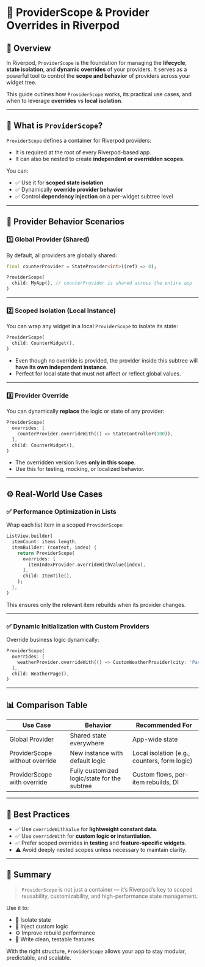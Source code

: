 # 🧭 ProviderScope & Provider Overrides in Riverpod

## 📌 Overview
In Riverpod, `ProviderScope` is the foundation for managing the **lifecycle**, **state isolation**, 
and **dynamic overrides** of your providers. It serves as a powerful tool to control 
the **scope and behavior** of providers across your widget tree.

This guide outlines how `ProviderScope` works, its practical use cases,
 and when to leverage **overrides** vs **local isolation**.

---

## 🔧 What is `ProviderScope`?

`ProviderScope` defines a container for Riverpod providers:
- It is required at the root of every Riverpod-based app.
- It can also be nested to create **independent or overridden scopes**.

You can:
- ✅ Use it for **scoped state isolation**
- ✅ Dynamically **override provider behavior**
- ✅ Control **dependency injection** on a per-widget subtree level

---

## 🔄 Provider Behavior Scenarios

### 1️⃣ **Global Provider (Shared)**

By default, all providers are globally shared:
```dart
final counterProvider = StateProvider<int>((ref) => 0);

ProviderScope(
  child: MyApp(), // counterProvider is shared across the entire app
)
```

---

### 2️⃣ **Scoped Isolation (Local Instance)**

You can wrap any widget in a local `ProviderScope` to isolate its state:
```dart
ProviderScope(
  child: CounterWidget(),
)
```
- Even though no override is provided, the provider inside this subtree will **have its own independent instance**.
- Perfect for local state that must not affect or reflect global values.

---

### 3️⃣ **Provider Override**

You can dynamically **replace** the logic or state of any provider:
```dart
ProviderScope(
  overrides: [
    counterProvider.overrideWith(() => StateController(100)),
  ],
  child: CounterWidget(),
)
```
- The overridden version lives **only in this scope**.
- Use this for testing, mocking, or localized behavior.

---

## ⚙️ Real-World Use Cases

### ✅ **Performance Optimization** in Lists
Wrap each list item in a scoped `ProviderScope`:
```dart
ListView.builder(
  itemCount: items.length,
  itemBuilder: (context, index) {
    return ProviderScope(
      overrides: [
        itemIndexProvider.overrideWithValue(index),
      ],
      child: ItemTile(),
    );
  },
)
```
This ensures only the relevant item rebuilds when its provider changes.

---

### ✅ **Dynamic Initialization** with Custom Providers
Override business logic dynamically:
```dart
ProviderScope(
  overrides: [
    weatherProvider.overrideWith(() => CustomWeatherProvider(city: 'Paris')),
  ],
  child: WeatherPage(),
)
```
---

## 📊 Comparison Table

| Use Case                        | Behavior                                               | Recommended For                             |
|---------------------------------|--------------------------------------------------------|---------------------------------------------|
| Global Provider                 | Shared state everywhere                                | App-wide state                              |
| ProviderScope without override  | New instance with default logic                        | Local isolation (e.g., counters, form logic)|
| ProviderScope with override     | Fully customized logic/state for the subtree           | Custom flows, per-item rebuilds, DI         |

---

## 📌 Best Practices

- ✅ Use `overrideWithValue` for **lightweight constant data**.
- ✅ Use `overrideWith` for **custom logic or instantiation**.
- ✅ Prefer scoped overrides in **testing** and **feature-specific widgets**.
- ⚠️ Avoid deeply nested scopes unless necessary to maintain clarity.

---

## 🧠 Summary

> `ProviderScope` is not just a container — it’s Riverpod’s key to scoped reusability, customizability, and high-performance state management.

Use it to:
- 🔁 Isolate state
- 🔄 Inject custom logic
- ⚙️ Improve rebuild performance
- 🧪 Write clean, testable features

With the right structure, `ProviderScope` allows your app to stay modular, predictable, and scalable.